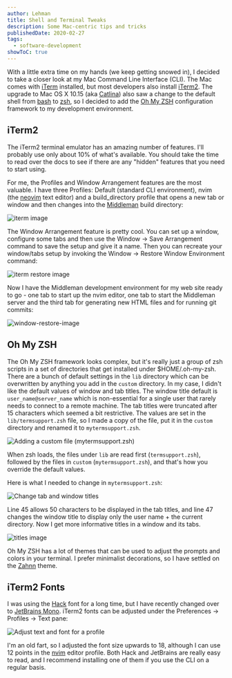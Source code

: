 ```yaml
---
author: Lehman
title: Shell and Terminal Tweaks
description: Some Mac-centric tips and tricks
publishedDate: 2020-02-27
tags:
  - software-development
showToC: true
---
```


With a little extra time on my hands (we keep getting snowed in), I decided to take a closer look at my Mac Command Line Interface (CLI). The Mac comes with [iTerm](http://iterm.sourceforge.net/) installed, but most developers also install [iTerm2](https://iterm2.com/). The upgrade to Mac OS X 10.15 (aka [Catlina](https://www.apple.com/macos/catalina/)) also saw a change to the default shell from [bash](https://www.gnu.org/software/bash/) to [zsh](https://www.zsh.org/), so I decided to add the [Oh My ZSH](https://ohmyz.sh/) configuration framework to my development environment.

## iTerm2

The iTerm2 terminal emulator has an amazing number of features. I'll probably use only about 10% of what's available. You should take the time to read over the docs to see if there are any "hidden" features that you need to start using.

For me, the Profiles and Window Arrangement features are the most valuable. I have three Profiles: Default (standard CLI environment), nvim (the [neovim](https://neovim.io/) text editor) and a build_directory profile that opens a new tab or window and then changes into the [Middleman](https://middlemanapp.com/) build directory:

![iterm image](@/assets/images/posts/iterm2_profiles.jpg)

The Window Arrangement feature is pretty cool. You can set up a window, configure some tabs and then use the Window -> Save Arrangement command to save the setup and give it a name. Then you can recreate your window/tabs setup by invoking the Window -> Restore Window Environment command:

![iterm restore image](@/assets/images/posts/iterm2_restore_window.jpg)

Now I have the Middleman development environment for my web site ready to go - one tab to start up the nvim editor, one tab to start the Middleman server and the third tab for generating new HTML files and for running git commits:

![window-restore-image](@/assets/images/posts/window_restore-1024x589.jpg)

## Oh My ZSH

The Oh My ZSH framework looks complex, but it's really just a group of zsh scripts in a set of directories that get installed under $HOME/.oh-my-zsh. There are a bunch of default settings in the `lib` directory which can be overwritten by anything you add in the `custom` directory. In my case, I didn't like the default values of window and tab titles. The window title default is `user_name@server_name` which is non-essential for a single user that rarely needs to connect to a remote machine. The tab titles were truncated after 15 characters which seemed a bit restrictive. The values are set in the `lib/termsupport.zsh` file, so I made a copy of the file, put it in the `custom` directory and renamed it to `mytermsupport.zsh`.

![Adding a custom file (mytermsupport.zsh)](@/assets/images/posts/oh-my-zsh_custom-1024x689.jpg)

When zsh loads, the files under `lib` are read first (`termsupport.zsh`), followed by the files in `custom` (`mytermsupport.zsh`), and that's how you override the default values.

Here is what I needed to change in `mytermsupport.zsh`:

![Change tab and window titles](@/assets/images/posts/oh-my-zsh_mytermsupport-1024x689.jpg)

Line 45 allows 50 characters to be displayed in the tab titles, and line 47 changes the window title to display only the user name + the current directory. Now I get more informative titles in a window and its tabs.

![titles image](@/assets/images/posts/modified_titles-1024x589.jpg)

Oh My ZSH has a lot of themes that can be used to adjust the prompts and colors in your terminal. I prefer minimalist decorations, so I have settled on the [Zahnn](https://github.com/ohmyzsh/ohmyzsh/wiki/Themes#zhann) theme.

## iTerm2 Fonts

I was using the [Hack](https://sourcefoundry.org/hack/) font for a long time, but I have recently changed over to [JetBrains Mono](https://www.jetbrains.com/lp/mono/). iTerm2 fonts can be adjusted under the Preferences -> Profiles -> Text pane:

![Adjust text and font for a profile](@/assets/images/posts/iterm2_fonts-1024x581.jpg)

I'm an old fart, so I adjusted the font size upwards to 18, although I can use 12 points in the [nvim](https://neovim.io/) editor profile. Both Hack and JetBrains are really easy to read, and I recommend installing one of them if you use the CLI on a regular basis.

